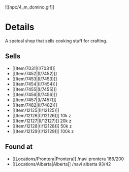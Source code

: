 ![[npc/4_m_domino.gif]]
# Details
A speical shop that sells cooking stuff for crafting.

## Sells
+ [[Item/7031|(I/7031)]]
+ [[Item/7452|(I/7452)]]
+ [[Item/7453|(I/7453)]]
+ [[Item/7454|(I/7454)]]
+ [[Item/7455|(I/7455)]]
+ [[Item/7456|(I/7456)]]
+ [[Item/7457|(I/7457)]]
+ [[Item/7482|(I/7482)]]
+ [[Item/12125|(I/12125)]]
+ [[Item/12126|(I/12126)]] 10k z
+ [[Item/12127|(I/12127)]] 20k z
+ [[Item/12128|(I/12128)]] 50k z
+ [[Item/12129|(I/12129)]] 100k z

## Found at
+ [[Locations/Prontera|Prontera]] /navi prontera 166/200
+ [[Locations/Alberta|Alberta]] /navi alberta 93/42


